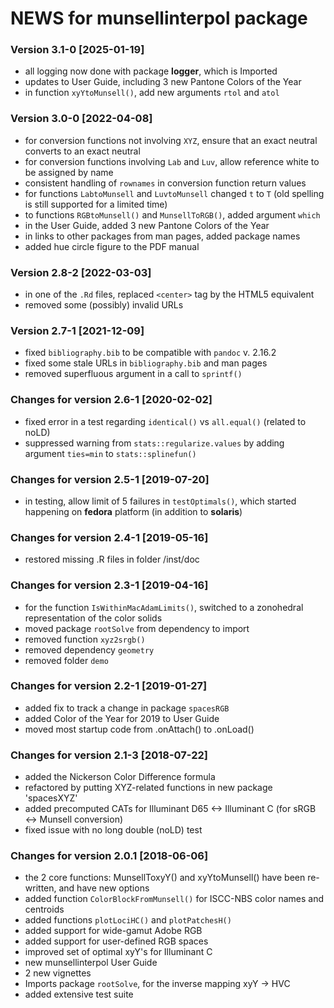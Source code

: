 # NEWS for **munsellinterpol** package


### Version 3.1-0  [2025-01-19]

* all logging now done with package **logger**, which is Imported
* updates to User Guide, including 3 new Pantone Colors of the Year
* in function `xyYtoMunsell()`, add new arguments `rtol` and `atol`


### Version 3.0-0  [2022-04-08]

* for conversion functions not involving `XYZ`, ensure that an exact neutral converts to an exact neutral
* for conversion functions involving `Lab` and `Luv`, allow reference white to be assigned by name
* consistent handling of `rownames` in conversion function return values
* for functions `LabtoMunsell` and `LuvtoMunsell` changed `t` to `T` (old spelling is still supported for a limited time)
* to functions `RGBtoMunsell()` and `MunsellToRGB()`, added argument `which` 
* in the User Guide, added 3 new Pantone Colors of the Year
* in links to other packages from man pages, added package names
* added hue circle figure to the PDF manual


### Version 2.8-2  [2022-03-03]

* in one of the `.Rd` files, replaced `<center>` tag by the HTML5 equivalent
* removed some (possibly) invalid URLs


### Version 2.7-1  [2021-12-09]

* fixed `bibliography.bib` to be compatible with `pandoc` v. 2.16.2
* fixed some stale URLs in `bibliography.bib` and man pages
* removed superfluous argument in a call to `sprintf()`


### Changes for version 2.6-1  [2020-02-02]

* fixed error in a test regarding `identical()` vs `all.equal()`  (related to noLD)
* suppressed warning from `stats::regularize.values` by adding argument `ties=min` to `stats::splinefun()`


### Changes for version 2.5-1  [2019-07-20]

* in testing, allow limit of 5 failures in `testOptimals()`, which started happening on **fedora** platform (in addition to **solaris**)


### Changes for version 2.4-1  [2019-05-16]

* restored missing .R files in folder /inst/doc


### Changes for version 2.3-1  [2019-04-16]

* for the function `IsWithinMacAdamLimits()`, switched to a zonohedral representation of the color solids
* moved package `rootSolve` from dependency to import
* removed function `xyz2srgb()`
* removed dependency `geometry`
* removed folder `demo`


### Changes for version 2.2-1  [2019-01-27]

* added fix to track a change in package `spacesRGB`
* added Color of the Year for 2019 to User Guide
* moved most startup code from .onAttach() to .onLoad()


### Changes for version 2.1-3  [2018-07-22]

* added the Nickerson Color Difference formula
* refactored by putting XYZ-related functions in new package 'spacesXYZ'
* added precomputed CATs for Illuminant D65  <->  Illuminant C  (for sRGB <-> Munsell conversion)
* fixed issue with no long double (noLD) test


### Changes for version 2.0.1  [2018-06-06]

* the 2 core functions: MunsellToxyY()  and  xyYtoMunsell()  have been re-written, and have new options
* added function `ColorBlockFromMunsell()` for ISCC-NBS color names and centroids
* added functions `plotLociHC()` and `plotPatchesH()`
* added support for wide-gamut Adobe RGB
* added support for user-defined RGB spaces
* improved set of optimal xyY's for Illuminant C
* new munsellinterpol User Guide
* 2 new vignettes
* Imports package `rootSolve`, for the inverse mapping xyY -> HVC
* added extensive test suite
